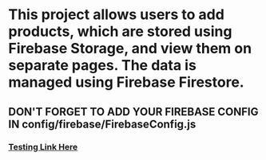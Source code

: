 # This project allows users to add products, which are stored using Firebase Storage, and view them on separate pages. The data is managed using Firebase Firestore.

## DON'T FORGET TO ADD YOUR FIREBASE CONFIG IN config/firebase/FirebaseConfig.js

### [Testing Link Here](https://testing-2e13b.web.app/)

